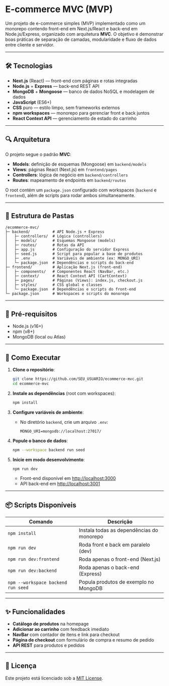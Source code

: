 # E-commerce MVC (MVP)

Um projeto de e-commerce simples (MVP) implementado como um monorepo contendo front-end em Next.js/React e back-end em Node.js/Express, organizado com arquitetura **MVC**. O objetivo é demonstrar boas práticas de separação de camadas, modularidade e fluxo de dados entre cliente e servidor.

---

## 🛠️ Tecnologias

* **Next.js** (React) — front-end com páginas e rotas integradas
* **Node.js** + **Express** — back-end REST API
* **MongoDB** + **Mongoose** — banco de dados NoSQL e modelagem de dados
* **JavaScript** (ES6+)
* **CSS** puro — estilo limpo, sem frameworks externos
* **npm workspaces** — monorepo para gerenciar front e back juntos
* **React Context API** — gerenciamento de estado do carrinho

---

## 🔍 Arquitetura

O projeto segue o padrão **MVC**:

* **Models**: definição de esquemas (Mongoose) em `backend/models`
* **Views**: páginas React (Next.js) em `frontend/pages`
* **Controllers**: lógica de negócio em `backend/controllers`
* **Routes**: mapeamento de endpoints em `backend/routes`

O root contém um `package.json` configurado com workspaces (`backend` e `frontend`), além de scripts para rodar ambos simultaneamente.

---

## 📁 Estrutura de Pastas

```
/ecommerce-mvc/
├─ backend/          # API Node.js + Express
│   ├─ controllers/  # Lógica (controllers)
│   ├─ models/       # Esquemas Mongoose (models)
│   ├─ routes/       # Rotas da API
│   ├─ app.js        # Configuração do servidor Express
│   ├─ seed.js       # Script para popular a base de produtos
│   ├─ .env          # Variáveis de ambiente (ex: MONGO_URI)
│   └─ package.json  # Dependências e scripts do back-end
├─ frontend/         # Aplicação Next.js (front-end)
│   ├─ components/   # Componentes React (NavBar, etc.)
│   ├─ context/      # React Context API (CartContext)
│   ├─ pages/        # Páginas (Views): index.js, checkout.js
│   ├─ styles/       # CSS global e classes
│   └─ package.json  # Dependências e scripts do front-end
└─ package.json      # Workspaces e scripts do monorepo
```

---

## 🚀 Pré-requisitos

* Node.js (v16+)
* npm (v8+)
* MongoDB (local ou Atlas)

---

## 🏁 Como Executar

1. **Clone o repositório**:

   ```bash
   git clone https://github.com/SEU_USUARIO/ecommerce-mvc.git
   cd ecommerce-mvc
   ```

2. **Instale as dependências** (root com workspaces):

   ```bash
   npm install
   ```

3. **Configure variáveis de ambiente**:

   * No diretório `backend`, crie um arquivo `.env`:

     ```env
     MONGO_URI=mongodb://localhost:27017/
     ```

4. **Popule o banco de dados**:

   ```bash
   npm --workspace backend run seed
   ```

5. **Inicie em modo desenvolvimento**:

   ```bash
   npm run dev
   ```

   * Front-end disponível em [http://localhost:3000](http://localhost:3000)
   * API back-end em [http://localhost:3001](http://localhost:3001)

---

## 📦 Scripts Disponíveis

| Comando                            | Descrição                                 |
| ---------------------------------- | ----------------------------------------- |
| `npm install`                      | Instala todas as dependências do monorepo |
| `npm run dev`                      | Roda front e back em paralelo (dev)       |
| `npm run dev:frontend`             | Roda apenas o front-end (Next.js)         |
| `npm run dev:backend`              | Roda apenas o back-end (Express)          |
| `npm --workspace backend run seed` | Popula produtos de exemplo no MongoDB     |

---

## ✨ Funcionalidades

* **Catálogo de produtos** na homepage
* **Adicionar ao carrinho** com feedback imediato
* **NavBar** com contador de itens e link para checkout
* **Página de checkout** com formulário de compra e resumo de pedido
* **API REST** para produtos e pedidos

---

## 📄 Licença

Este projeto está licenciado sob a [MIT License](https://opensource.org/licenses/MIT).
